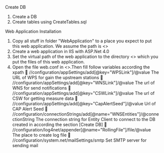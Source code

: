 Create DB
1.  Create a DB
2.	Create tables using CreateTables.sql

Web Application Installation
1.	Copy all stuff in folder "WebApplication" to a place you expect to put this web application. We assume the path is <<PathOfApplication>>
2.	Create a web application in IIS with ASP.Net 4.0
3.	Set the virtual path of the web application to the directory <<PathOfApplication>> which you put the files of this web application.
4.	Open the file web.conf in <<PathOfApplication>>.Then fill follow variables according the xpath
	//configuration/appSettings/add[@key="WPSLink"]/@value
The URL of WPS for gain the upstream stations
	//configuration/appSettings/add[@key="WNSLink"]/@value
The url of WNS for send notifications
	//configuration/appSettings/add[@key="CSWLink"]/@value
The url of CSW for getting measure data
	//configuration/appSettings/add[@key="CapAlertSeed"]/@value
Url of CAP Alert Seed
	//configuration/connectionStrings/add[@name="WNSEntities"]/@connectionString
The connection string for Entity Client to connect to the DB created in according the section [Create DB]
	//configuration/log4net/appender[@name="RollingFile"]/file/@value
The place to create log file
	//configuration/system.net/mailSettings/smtp
Set SMTP server for sending mail




